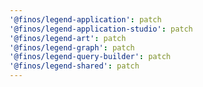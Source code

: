 ```yaml
---
'@finos/legend-application': patch
'@finos/legend-application-studio': patch
'@finos/legend-art': patch
'@finos/legend-graph': patch
'@finos/legend-query-builder': patch
'@finos/legend-shared': patch
---
```

